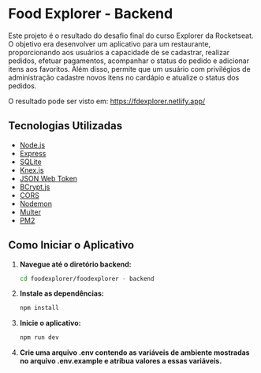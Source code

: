 # Food Explorer - Backend

Este projeto é o resultado do desafio final do curso Explorer da Rocketseat. O objetivo era desenvolver um aplicativo para um restaurante, proporcionando aos usuários a capacidade de se cadastrar, realizar pedidos, efetuar pagamentos, acompanhar o status do pedido e adicionar itens aos favoritos. Além disso, permite que um usuário com privilégios de administração cadastre novos itens no cardápio e atualize o status dos pedidos.

O resultado pode ser visto em: https://fdexplorer.netlify.app/

## Tecnologias Utilizadas

- [Node.js](https://nodejs.org/)
- [Express](https://expressjs.com/)
- [SQLite](https://www.sqlite.org/)
- [Knex.js](http://knexjs.org/)
- [JSON Web Token](https://jwt.io/)
- [BCrypt.js](https://github.com/dcodeIO/bcrypt.js/)
- [CORS](https://developer.mozilla.org/en-US/docs/Web/HTTP/CORS)
- [Nodemon](https://nodemon.io/)
- [Multer](https://www.npmjs.com/package/multer)
- [PM2](https://pm2.keymetrics.io/)

## Como Iniciar o Aplicativo

1. **Navegue até o diretório backend:**
   ```bash
   cd foodexplorer/foodexplorer - backend
   ```

2. **Instale as dependências:**
   ```bash
   npm install
   ```

3. **Inicie o aplicativo:**
   ```bash
   npm run dev
   ```

4. **Crie uma arquivo .env contendo as variáveis de ambiente mostradas no arquivo .env.example e atribua valores a essas variáveis.**